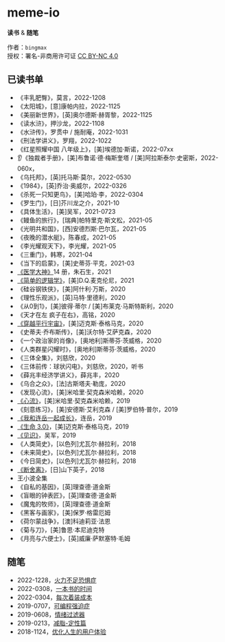 # meme-io
**读书** & **随笔**

作者：`bingmax`  
授权：署名-非商用许可证 [CC BY-NC 4.0](https://creativecommons.org/licenses/by-nc/4.0/)


## 已读书单
- 《丰乳肥臀》，莫言，2022-1208
- 《太阳城》，[意]康帕内拉，2022-1125
- 《美丽新世界》，[英]奥尔德斯·赫胥黎，2022-1125
- 《读水浒》，押沙龙，2022-1108
- 《水浒传》，罗贯中 / 施耐庵，2022-1031
- 《刑法学讲义》，罗翔，2022-1022
- 《红星照耀中国 八年级上》，[美]埃德加·斯诺，2022-07xx
- 👂《独裁者手册》，[美]布鲁诺·德·梅斯奎塔 / [美]阿拉斯泰尔·史密斯，2022-060x，
- 《乌托邦》，[英]托马斯·莫尔，2022-0530
- 《1984》，[英]乔治·奥威尔，2022-0326
- 《杀死一只知更鸟》，[美]哈珀·李，2022-0304
- 《罗生门》，[日]芥川龙之介，2021-10
- 《具体生活》，[美]吴军，2021-0723
- 《鳗鱼的旅行》，[瑞典]帕特里克·斯文松，2021-05
- 《光明共和国》，[西]安德烈斯·巴尔瓦，2021-05
- 《夜晚的潜水艇》，陈春成，2021-05
- 《李光耀观天下》，李光耀，2021-05
- 《三重门》，韩寒，2021-04
- 《当下的启蒙》，[美]史蒂芬·平克，2021-03
- [《医学大神》](2021/《医学大神》.md)14 册，朱石生，2021
- [《简单的逻辑学》](2021/《简单的逻辑学》.md)，[美]D.Q.麦克伦尼，2021
- 《硅谷钢铁侠》，[美]阿什利·万斯，2020
- 《理性乐观派》，[英]马特·里德利，2020
- 《从0到1》，[美]彼得·蒂尔 / [美]布莱克·马斯特斯利，2020
- 《天才在左 疯子在右》，高铭，2020
- [《穿越平行宇宙》](2020/《穿越平行宇宙》.md)，[美]迈克斯·泰格马克，2020
- 《史蒂夫·乔布斯传》，[美]沃尔特·艾萨克森，2020
- 《一个政治家的肖像》，[奥地利]斯蒂芬·茨威格，2020
- 《人类群星闪耀时》，[奥地利]斯蒂芬·茨威格，2020
- 《三体全集》，刘慈欣，2020
- 《三体前传：球状闪电》，刘慈欣，2020，听书
- 《薛兆丰经济学讲义》，薛兆丰，2020
- 《乌合之众》，[法]古斯塔夫·勒庞，2020
- 《发现心流》，[美]米哈里·契克森米哈赖，2020
- [《心流》](2019/《心流》.md)，[美]米哈里·契克森米哈赖，2019
- 《刻意练习》，[美]安德斯·艾利克森 / [美]罗伯特·普尔，2019
- [《我和连岳一起成长》](2019/《我和连岳一起成长》.md)，连岳，2019
- [《生命 3.0》](2019/%E3%80%8A%E7%94%9F%E5%91%BD%203.0%E3%80%8B.md)，[美]迈克斯·泰格马克，2019
- [《见识》](2019/《见识》.md)，吴军，2019
- 《人类简史》，[以色列]尤瓦尔·赫拉利，2018
- 《未来简史》，[以色列]尤瓦尔·赫拉利，2018
- 《今日简史》，[以色列]尤瓦尔·赫拉利，2018
- [《断舍离》](2018/《断舍离》.md)，[日]山下英子，2018
- 王小波全集
- 《自私的基因》，[英]理查德·道金斯
- 《盲眼的钟表匠》，[英]理查德·道金斯
- 《魔鬼的牧师》，[英]理查德·道金斯
- 《黑客与画家》，[美]保罗·格雷厄姆
- 《荷尔蒙战争》，[澳]科迪莉亚·法恩
- 《菊与刀》，[美]鲁思·本尼迪克特
- 《月亮与六便士》，[英]威廉·萨默塞特·毛姆


## 随笔
- 2022-1228，[火力不足恐惧症](2022/火力不足恐惧症.md)
- 2022-0308，[一本书的时间](2022/一本书的时间.md)
- 2022-0304，[每次着装成本](2022/每次着装成本.md)
- 2019-0707，[可编程强迫症](2019/可编程强迫症.md)
- 2019-0608，[情绪过滤器](2019/情绪过滤器.md)
- 2019-0213，[减脂-定性篇](2019/减脂-定性篇.md)
- 2018-1124，[优化人生的用户体验](2018/优化人生的用户体验.md)